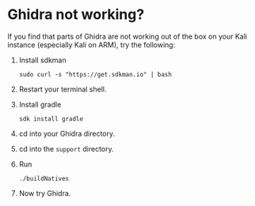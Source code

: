 # Ghidra not working?

If you find that parts of Ghidra are not working out of the box on your Kali instance (especially Kali on ARM), try the following:

1. Install sdkman

    ```
    sudo curl -s "https://get.sdkman.io" | bash
    ```
2. Restart your terminal shell.
3. Install gradle
    ```
    sdk install gradle
    ```
4. cd into your Ghidra directory.
5. cd into the ```support``` directory.
6. Run
    ```
    ./buildNatives
    ```
7. Now try Ghidra.


